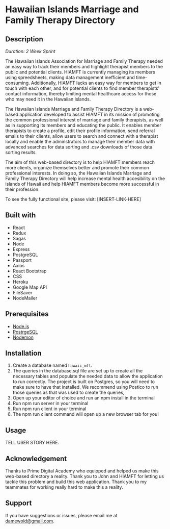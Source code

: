 # Hawaiian Islands Marriage and Family Therapy Directory

## Description 

_Duration: 2 Week Sprint_

The Hawaiian Islands Association for Marriage and Family Therapy needed an easy way to track their members and highlight therapist members to the public and potential clients. HIAMFT is currently managing its members using spreedsheets, making data management inefficient and time-consuming. Additionally, HIAMFT lacks an easy way for members to get in touch with each other, and for potential clients to find member therapists' contact information, thereby limiting mental healthcare access for those who may need it in the Hawaiian Islands. 

The Hawaiian Islands Marriage and Family Therapy Directory is a web-based application developed to assist HIAMFT in its mission of promoting the common professional interest of marriage and family therapists, as well as in supporting its members and educating the public. It enables member therapists to create a profile, edit their profile information, send referral emails to their clients, allow users to search and connect with a therapist locally and enable the adminstrators to manage their member data with advanced searches for data sorting and .csv downloads of those data sorting results. 

The aim of this web-based directory is to help HIAMFT members reach more clients, organize themselves better and promote their common professional interests. In doing so, the Hawaiian Islands Marriage and Family Therapy Directory will help increase mental health accesibility on the islands of Hawaii and help HIAMFT members become more successful in their profession.
 
To see the fully functional site, please visit: [INSERT-LINK-HERE]

## Built with

- React
- Redux
- Sagas
- Node
- Express
- PostgreSQL
- Passport
- Axios
- React Bootstrap
- CSS
- Heroku
- Google Map API 
- FileSaver 
- NodeMailer

## Prerequisites

- [Node.js](https://nodejs.org/en/)
- [PostrgeSQL](https://www.postgresql.org/)
- [Nodemon](https://nodemon.io/)

## Installation 

1. Create a database named `hawaii_mft`.
2. The queries in the database.sql file are set up to create all the necessary tables and populate the needed data to allow the application to run correctly. The project is built on Postgres, so you will need to make sure to have that installed. We recommend using Postico to run those queries as that was used to create the queries,
3. Open up your editor of choice and run an npm install in the terminal
4. Run npm run server in your terminal
5. Run npm run client in your terminal
6. The npm run client command will open up a new browser tab for you!


## Usage
TELL USER STORY HERE.

## Acknowledgement

Thanks to Prime Digital Academy who equipped and helped us make this web-based directory a reality. Thank you to John and HIAMFT for letting us tackle this problem and build this web application. Thank you to my teammates for working really hard to make this a reality. 

## Support

If you have suggestions or issues, please email me at damewold@gmail.com. 




